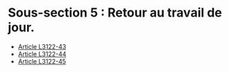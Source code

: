 # Sous-section 5 : Retour au travail de jour.

* [Article L3122-43](./LEGIARTI000006902536.md)
* [Article L3122-44](./LEGIARTI000006902537.md)
* [Article L3122-45](./LEGIARTI000006902538.md)
